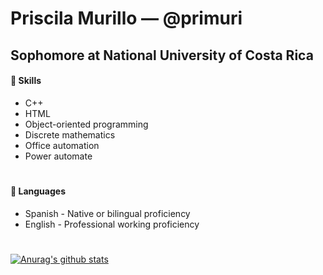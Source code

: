 # Priscila Murillo — @primuri 
## Sophomore at National University of Costa Rica 

#### 🧠 Skills  
* C++
* HTML
* Object-oriented programming
* Discrete mathematics
* Office automation
* Power automate
#
#### 📘 Languages 
* Spanish - Native or bilingual proficiency
* English - Professional working proficiency

<!--
#### 💻 Projects
* 
* 
* 
-->

#

[![Anurag's github stats](https://github-readme-stats.vercel.app/api?username=primuri)](https://github.com/primuri/github-readme-stats)
